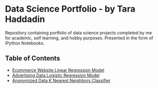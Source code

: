 # Data Science Portfolio - by Tara Haddadin
Repository containing portfolio of data science projects completed by me for academic, self learning, and hobby purposes. Presented in the form of iPython Notebooks.

## Table of Contents 
- [Ecommerce Website Linear Regression Model](https://github.com/tarahaddadin/Data_Science_Portfolio/blob/master/Ecommerce%20Website%20Linear%20Regression%20Model.ipynb)
- [Advertising Data Logistic Regression Model](https://github.com/tarahaddadin/Data_Science_Portfolio/blob/master/Advertising%20Data%20Logistic%20Regression.ipynb)
- [Anonymized Data K Nearest Neighbors Classifier](https://github.com/tarahaddadin/Data_Science_Portfolio/blob/master/Anonymized-Data_KNearestNeighborClassifier.ipynb)
